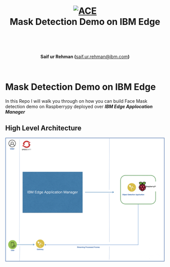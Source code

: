 <h1 align="center">
  <br>
  <a href="https://github.com/SaifRehman/maskd.git"><img src="https://1.cms.s81c.com/sites/default/files/2020-04/edgeapplication600x340.jpg.jpeg" alt="ACE"></a>
  <br>
      Mask Detection Demo on IBM Edge
  <br>
  <br>
</h1>

<p align="center" style="margin-top: 50px; font-weight: bold;"><b>Saif ur Rehman</b> (<a href="mailto:saif.ur.rehman@ibm.com" style="font-weight: normal">saif.ur.rehman@ibm.com</a>)</p>
<div style="page-break-after: always; break-after: page;"></div>
<br>

# Mask Detection Demo on IBM Edge

In this Repo I will walk you through on how you can build Face Mask detection demo on Raspberrypy deployed over ***IBM Edge Applocation Manager***

## High Level Architecture 

![1](images/1.png)
